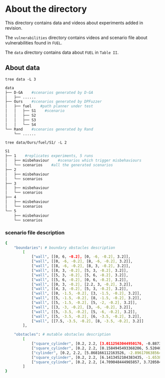 # About the directory

This directory contains data and videos about experiments added in revision.

The `vulnerabilities` directory contains videos and scenario file about vulnerabilities found in `FUEL`.

The `data` directory contains data about `FUEL` in `Table II`.



## About data

`tree data -L 3`

```bash
data
├── D-GA    #scenarios generated by D-GA
│   ├── ......
├── Ours    #scenarios generated by DPFuzzer
│   ├── fuel    #path planner under test
│   │   ├── S1    #scenario
│   │   ├── S2
│   │   ├── S3
│   │   └── S4
└── Rand    #scenarios generated by Rand
    └── ......
```



`tree data/Ours/fuel/S1/ -L 2`

```bash
S1
├── 1    #replicates experiments, 5 runs
│   ├── misbehaviour    #scenarios which trigger misbehaviours
│   └── scenarios    #all the generated scenarios
├── 2
│   ├── misbehaviour
│   └── scenarios
├── 3
│   ├── misbehaviour
│   └── scenarios
├── 4
│   ├── misbehaviour
│   └── scenarios
└── 5
    ├── misbehaviour
    └── scenarios

```


### scenario file description

```bash
{
    "boundaries": # boundary obstacles description
        [
            ["wall", [[0, 6, -0.2], [0, -6, -0.2], 3.2]], 
            ["wall", [[0, -6, -0.2], [8, -6, -0.2], 3.2]], 
            ["wall", [[8, -6, -0.2], [8, 3, -0.2], 3.2]], 
            ["wall", [[8, 3, -0.2], [5, 3, -0.2], 3.2]], 
            ["wall", [[5, 3, -0.2], [5, 6, -0.2], 3.2]], 
            ["wall", [[5, 6, -0.2], [0, 6, -0.2], 3.2]], 
            ["wall", [[0, 3, -0.2], [2.2, 3, -0.2], 3.2]], 
            ["wall", [[4, 3, -0.2], [5, 3, -0.2], 3.2]], 
            ["wall", [[0, -1.5, -0.2], [3, -1.5, -0.2], 3.2]], 
            ["wall", [[5, -1.5, -0.2], [8, -1.5, -0.2], 3.2]], 
            ["wall", [[5, -1.5, -0.2], [5, -2, -0.2], 3.2]], 
            ["wall", [[3, -3, -0.2], [3, -6, -0.2], 3.2]], 
            ["wall", [[5, -3.5, -0.2], [5, -6, -0.2], 3.2]], 
            ["wall", [[5, -3.5, -0.2], [6, -3.5, -0.2], 3.2]], 
            ["wall", [[7.5, -3.5, -0.2], [8, -3.5, -0.2], 3.2]]
        ], 

    "obstacles": # mutable obstacles description
        [
            ["square_cylinder", [0.2, 2.2, [3.0112563044950176, -0.8873376938009954, -0.2]]], 
            ["square_cylinder", [0.2, 2.2, [0.1584945493368206, 5.520409243333818, -0.2]]], 
            ["cylinder", [0.2, 2.2, [5.868166112163526, -2.896170638564372, -0.2]]], 
            ["square_cylinder", [0.2, 2.2, [6.1413452104383435, -1.6538411721152493, -0.2]]], 
            ["square_cylinder", [0.2, 2.2, [4.709048444965857, 3.720504821983043, -0.2]]]
        ]
}


```